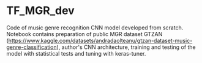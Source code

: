 # TF_MGR_dev
Code of music genre recognition CNN model developed from scratch. Notebook contains preparation of public MGR dataset GTZAN (https://www.kaggle.com/datasets/andradaolteanu/gtzan-dataset-music-genre-classification), author's CNN architecture, training and testing of the model with statistical tests and tuning with keras-tuner.
